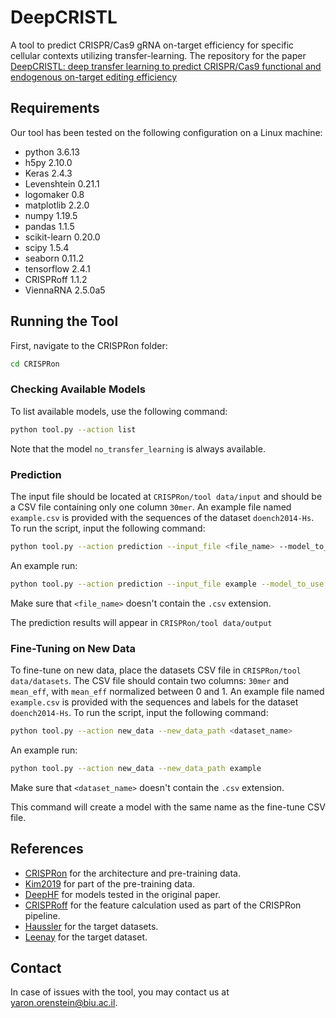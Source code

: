 
# DeepCRISTL

A tool to predict CRISPR/Cas9 gRNA on-target efficiency for specific cellular contexts utilizing transfer-learning. The repository for the paper [DeepCRISTL: deep transfer learning to predict CRISPR/Cas9 functional and endogenous on-target editing efficiency](https://academic.oup.com/bioinformatics/article/38/Supplement_1/i161/6617528)

## Requirements

Our tool has been tested on the following configuration on a Linux machine:
 - python 3.6.13
 - h5py 2.10.0
 - Keras 2.4.3
 - Levenshtein 0.21.1
 - logomaker 0.8
 - matplotlib 2.2.0
 - numpy 1.19.5
 - pandas 1.1.5
 - scikit-learn 0.20.0
 - scipy 1.5.4
 - seaborn 0.11.2
 - tensorflow 2.4.1
 - CRISPRoff 1.1.2
 - ViennaRNA 2.5.0a5
 



## Running the Tool

First, navigate to the CRISPRon folder:
```sh
cd CRISPRon
```

### Checking Available Models
To list available models, use the following command:
```sh
python tool.py --action list
```
Note that the model `no_transfer_learning` is always available.

### Prediction
The input file should be located at `CRISPRon/tool data/input` and should be a CSV file containing only one column `30mer`. An example file named `example.csv` is provided with the sequences of the dataset `doench2014-Hs`. To run the script, input the following command:

```sh
python tool.py --action prediction --input_file <file_name> --model_to_use <model_name>
```

An example run:
```sh
python tool.py --action prediction --input_file example --model_to_use leenay
```


Make sure that `<file_name>` doesn't contain the `.csv` extension. 

The prediction results will appear in `CRISPRon/tool data/output`

### Fine-Tuning on New Data
To fine-tune on new data, place the datasets CSV file in `CRISPRon/tool data/datasets`. The CSV file should contain two columns: `30mer` and `mean_eff`, with `mean_eff` normalized between 0 and 1. An example file named `example.csv` is provided with the sequences and labels for the dataset `doench2014-Hs`. To run the script, input the following command:

```sh
python tool.py --action new_data --new_data_path <dataset_name>
```

An example run:
```sh
python tool.py --action new_data --new_data_path example
```


Make sure that `<dataset_name>` doesn't contain the `.csv` extension.

This command will create a model with the same name as the fine-tune CSV file.



## References

 - [CRISPRon](https://www.nature.com/articles/s41467-021-23576-0) for the architecture and pre-training data.
 - [Kim2019](https://www.science.org/doi/10.1126/sciadv.aax9249) for part of the pre-training data.
 - [DeepHF](https://www.nature.com/articles/s41467-019-12281-8) for models tested in the original paper.
 - [CRISPRoff](https://bulldogjob.com/news/449-how-to-write-a-good-readme-for-your-github-project) for the feature calculation used as part of the CRISPRon pipeline.
  - [Haussler](https://link.springer.com/article/10.1186/s13059-016-1012-2) for the target datasets.
- [Leenay](https://www.nature.com/articles/s41587-019-0203-2) for the target dataset.


## Contact
In case of issues with the tool, you may contact us at yaron.orenstein@biu.ac.il.